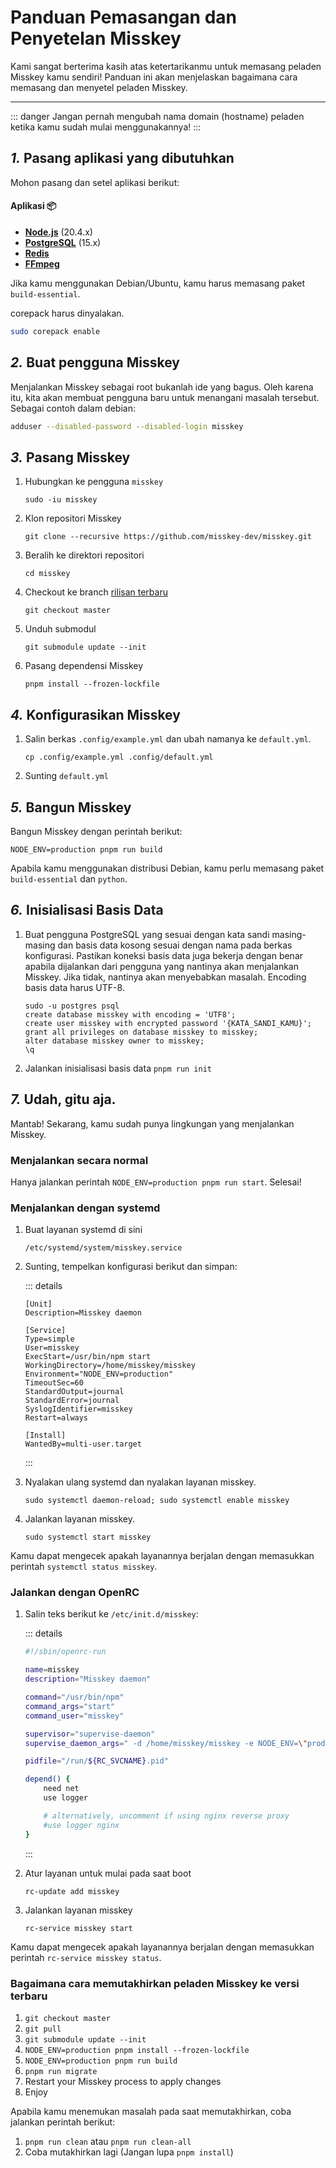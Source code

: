 Panduan Pemasangan dan Penyetelan Misskey
================================================================

Kami sangat berterima kasih atas ketertarikanmu untuk memasang peladen Misskey kamu sendiri!
Panduan ini akan menjelaskan bagaimana cara memasang dan menyetel peladen Misskey.

----------------------------------------------------------------

::: danger
Jangan pernah mengubah nama domain (hostname) peladen ketika kamu sudah mulai menggunakannya!
:::

*1.* Pasang aplikasi yang dibutuhkan
----------------------------------------------------------------
Mohon pasang dan setel aplikasi berikut:

#### Aplikasi :package:
* **[Node.js](https://nodejs.org/en/)** (20.4.x)
* **[PostgreSQL](https://www.postgresql.org/)** (15.x)
* **[Redis](https://redis.io/)**
* **[FFmpeg](https://www.ffmpeg.org/)**

Jika kamu menggunakan Debian/Ubuntu, kamu harus memasang paket `build-essential`.

corepack harus dinyalakan.

```sh
sudo corepack enable
```

*2.* Buat pengguna Misskey
----------------------------------------------------------------
Menjalankan Misskey sebagai root bukanlah ide yang bagus. Oleh karena itu, kita akan membuat pengguna baru untuk menangani masalah tersebut.
Sebagai contoh dalam debian:

```sh
adduser --disabled-password --disabled-login misskey
```

*3.* Pasang Misskey
----------------------------------------------------------------
1. Hubungkan ke pengguna `misskey`

	`sudo -iu misskey`

2. Klon repositori Misskey

	`git clone --recursive https://github.com/misskey-dev/misskey.git`

3. Beralih ke direktori repositori

	`cd misskey`

4. Checkout ke branch [rilisan terbaru](https://github.com/misskey-dev/misskey/releases/latest)

	`git checkout master`

5. Unduh submodul

    `git submodule update --init`

6. Pasang dependensi Misskey

	`pnpm install --frozen-lockfile`

*4.* Konfigurasikan Misskey
----------------------------------------------------------------
1. Salin berkas `.config/example.yml` dan ubah namanya ke `default.yml`.

	`cp .config/example.yml .config/default.yml`

2. Sunting `default.yml`

*5.* Bangun Misskey
----------------------------------------------------------------

Bangun Misskey dengan perintah berikut:

`NODE_ENV=production pnpm run build`

Apabila kamu menggunakan distribusi Debian, kamu perlu memasang paket `build-essential` dan `python`.

*6.* Inisialisasi Basis Data
----------------------------------------------------------------
1. Buat pengguna PostgreSQL yang sesuai dengan kata sandi masing-masing dan basis data kosong sesuai dengan nama pada berkas konfigurasi.
	Pastikan koneksi basis data juga bekerja dengan benar apabila dijalankan dari pengguna yang nantinya akan menjalankan Misskey. Jika tidak, nantinya akan menyebabkan masalah. Encoding basis data harus UTF-8.

	```
	sudo -u postgres psql
	create database misskey with encoding = 'UTF8';
	create user misskey with encrypted password '{KATA_SANDI_KAMU}';
	grant all privileges on database misskey to misskey;
	alter database misskey owner to misskey;
	\q
	```

2. Jalankan inisialisasi basis data
	`pnpm run init`

*7.* Udah, gitu aja.
----------------------------------------------------------------
Mantab! Sekarang, kamu sudah punya lingkungan yang menjalankan Misskey.

### Menjalankan secara normal
Hanya jalankan perintah `NODE_ENV=production pnpm run start`. Selesai!

### Menjalankan dengan systemd

1. Buat layanan systemd di sini

	`/etc/systemd/system/misskey.service`

2. Sunting, tempelkan konfigurasi berikut dan simpan:

	::: details
	```
	[Unit]
	Description=Misskey daemon

	[Service]
	Type=simple
	User=misskey
	ExecStart=/usr/bin/npm start
	WorkingDirectory=/home/misskey/misskey
	Environment="NODE_ENV=production"
	TimeoutSec=60
	StandardOutput=journal
	StandardError=journal
	SyslogIdentifier=misskey
	Restart=always

	[Install]
	WantedBy=multi-user.target
	```
	:::

3. Nyalakan ulang systemd dan nyalakan layanan misskey.

	`sudo systemctl daemon-reload; sudo systemctl enable misskey`

4. Jalankan layanan misskey.

	`sudo systemctl start misskey`

Kamu dapat mengecek apakah layanannya berjalan dengan memasukkan perintah `systemctl status misskey`.

### Jalankan dengan OpenRC

1. Salin teks berikut ke `/etc/init.d/misskey`:

	::: details
	```sh
	#!/sbin/openrc-run

	name=misskey
	description="Misskey daemon"

	command="/usr/bin/npm"
	command_args="start"
	command_user="misskey"

	supervisor="supervise-daemon"
	supervise_daemon_args=" -d /home/misskey/misskey -e NODE_ENV=\"production\""

	pidfile="/run/${RC_SVCNAME}.pid"

	depend() {
		need net
		use logger

		# alternatively, uncomment if using nginx reverse proxy
		#use logger nginx
	}
	```
	:::

2. Atur layanan untuk mulai pada saat boot

	`rc-update add misskey`

3. Jalankan layanan misskey

	`rc-service misskey start`

Kamu dapat mengecek apakah layanannya berjalan dengan memasukkan perintah `rc-service misskey status`.

### Bagaimana cara memutakhirkan peladen Misskey ke versi terbaru
1. `git checkout master`
2. `git pull`
3. `git submodule update --init`
4. `NODE_ENV=production pnpm install --frozen-lockfile`
5. `NODE_ENV=production pnpm run build`
6. `pnpm run migrate`
7. Restart your Misskey process to apply changes
8. Enjoy

Apabila kamu menemukan masalah pada saat memutakhirkan, coba jalankan perintah berikut:
1. `pnpm run clean` atau `pnpm run clean-all`
2. Coba mutakhirkan lagi (Jangan lupa `pnpm install`)
